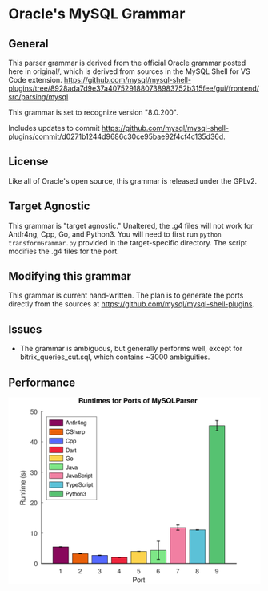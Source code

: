 # Oracle's MySQL Grammar

## General

This parser grammar is derived from the official Oracle grammar posted here in original/,
which is derived from sources in the MySQL Shell for VS Code extension.
https://github.com/mysql/mysql-shell-plugins/tree/8928ada7d9e37a4075291880738983752b315fee/gui/frontend/src/parsing/mysql

This grammar is set to recognize version "8.0.200".

Includes updates to commit https://github.com/mysql/mysql-shell-plugins/commit/d0271b1244d9686c30ce95bae92f4cf4c135d36d.

## License

Like all of Oracle's open source, this grammar is released under the GPLv2.

## Target Agnostic

This grammar is "target agnostic." Unaltered, the .g4 files will not work for
Antlr4ng, Cpp, Go, and Python3. You will need to first run `python transformGrammar.py`
provided in the target-specific directory. The script modifies the .g4 files
for the port.

## Modifying this grammar
This grammar is current hand-written. The plan is to generate the ports directly
from the sources at https://github.com/mysql/mysql-shell-plugins.

## Issues
* The grammar is ambiguous, but generally performs well, except for bitrix_queries_cut.sql, which contains ~3000 ambiguities.

## Performance
<img src="./times.svg">
